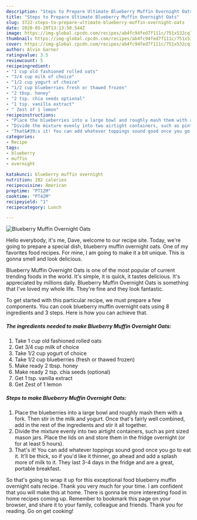 ```yaml
---
description: "Steps to Prepare Ultimate Blueberry Muffin Overnight Oats"
title: "Steps to Prepare Ultimate Blueberry Muffin Overnight Oats"
slug: 3722-steps-to-prepare-ultimate-blueberry-muffin-overnight-oats
date: 2020-05-20T13:13:50.544Z
image: https://img-global.cpcdn.com/recipes/ab4fc94fed7f111c/751x532cq70/blueberry-muffin-overnight-oats-recipe-main-photo.jpg
thumbnail: https://img-global.cpcdn.com/recipes/ab4fc94fed7f111c/751x532cq70/blueberry-muffin-overnight-oats-recipe-main-photo.jpg
cover: https://img-global.cpcdn.com/recipes/ab4fc94fed7f111c/751x532cq70/blueberry-muffin-overnight-oats-recipe-main-photo.jpg
author: Alvin Garner
ratingvalue: 3.5
reviewcount: 5
recipeingredient:
- "1 cup old fashioned rolled oats"
- "3/4 cup milk of choice"
- "1/2 cup yogurt of choice"
- "1/2 cup blueberries fresh or thawed frozen"
- "2 tbsp. honey"
- "2 tsp. chia seeds optional"
- "1 tsp. vanilla extract"
- " Zest of 1 lemon"
recipeinstructions:
- "Place the blueberries into a large bowl and roughly mash them with a fork. Then stir in the milk and yogurt. Once that&#39;s fairly well combined, add in the rest of the ingredients and stir it all together."
- "Divide the mixture evenly into two airtight containers, such as pint sized mason jars. Place the lids on and store them in the fridge overnight (or for at least 5 hours)."
- "That&#39;s it! You can add whatever toppings sound good once you go to eat it. It&#39;ll be thick, so if you&#39;d like it thinner, go ahead and add a splash more of milk to it. They last 3-4 days in the fridge and are a great, portable breakfast."
categories:
- Recipe
tags:
- blueberry
- muffin
- overnight

katakunci: blueberry muffin overnight 
nutrition: 282 calories
recipecuisine: American
preptime: "PT12M"
cooktime: "PT42M"
recipeyield: "1"
recipecategory: Lunch

---
```



![Blueberry Muffin Overnight Oats](https://img-global.cpcdn.com/recipes/ab4fc94fed7f111c/751x532cq70/blueberry-muffin-overnight-oats-recipe-main-photo.jpg)

Hello everybody, it's me, Dave, welcome to our recipe site. Today, we're going to prepare a special dish, blueberry muffin overnight oats. One of my favorites food recipes. For mine, I am going to make it a bit unique. This is gonna smell and look delicious.



Blueberry Muffin Overnight Oats is one of the most popular of current trending foods in the world. It's simple, it is quick, it tastes delicious. It's appreciated by millions daily. Blueberry Muffin Overnight Oats is something that I've loved my whole life. They're fine and they look fantastic.


To get started with this particular recipe, we must prepare a few components. You can cook blueberry muffin overnight oats using 8 ingredients and 3 steps. Here is how you can achieve that.

<!--inarticleads1-->

##### The ingredients needed to make Blueberry Muffin Overnight Oats:

1. Take 1 cup old fashioned rolled oats
1. Get 3/4 cup milk of choice
1. Take 1/2 cup yogurt of choice
1. Take 1/2 cup blueberries (fresh or thawed frozen)
1. Make ready 2 tbsp. honey
1. Make ready 2 tsp. chia seeds (optional)
1. Get 1 tsp. vanilla extract
1. Get  Zest of 1 lemon




<!--inarticleads2-->

##### Steps to make Blueberry Muffin Overnight Oats:

1. Place the blueberries into a large bowl and roughly mash them with a fork. Then stir in the milk and yogurt. Once that&#39;s fairly well combined, add in the rest of the ingredients and stir it all together.
1. Divide the mixture evenly into two airtight containers, such as pint sized mason jars. Place the lids on and store them in the fridge overnight (or for at least 5 hours).
1. That&#39;s it! You can add whatever toppings sound good once you go to eat it. It&#39;ll be thick, so if you&#39;d like it thinner, go ahead and add a splash more of milk to it. They last 3-4 days in the fridge and are a great, portable breakfast.




So that's going to wrap it up for this exceptional food blueberry muffin overnight oats recipe. Thank you very much for your time. I am confident that you will make this at home. There is gonna be more interesting food in home recipes coming up. Remember to bookmark this page on your browser, and share it to your family, colleague and friends. Thank you for reading. Go on get cooking!
